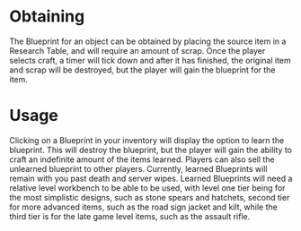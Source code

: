 # Obtaining

The Blueprint for an object can be obtained by placing the source item in a Research Table, and will require an amount of scrap.
Once the player selects craft, a timer will tick down and after it has finished, the original item and scrap will be destroyed, but the player will gain the blueprint for the item.
# Usage

Clicking on a Blueprint in your inventory will display the option to learn the blueprint. This will destroy the blueprint, but the player will gain the ability to craft an indefinite amount of the items learned.
Players can also sell the unlearned blueprint to other players.
Currently, learned Blueprints will remain with you past death and server wipes.
Learned Blueprints will need a relative level workbench to be able to be used, with level one tier being for the most simplistic designs, such as stone spears and hatchets, second tier for more advanced items, such as the road sign jacket and kilt, while the third tier is for the late game level items, such as the assault rifle.
